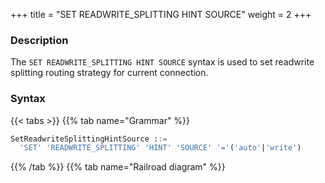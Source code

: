 +++
title = "SET READWRITE_SPLITTING HINT SOURCE"
weight = 2
+++

### Description

The `SET READWRITE_SPLITTING HINT SOURCE` syntax is used to set readwrite splitting routing strategy for current connection.

### Syntax

{{< tabs >}}
{{% tab name="Grammar" %}}
```sql
SetReadwriteSplittingHintSource ::=
  'SET' 'READWRITE_SPLITTING' 'HINT' 'SOURCE' '='('auto'|'write')
```
{{% /tab %}}
{{% tab name="Railroad diagram" %}}
<iframe frameborder="0" name="diagram" id="diagram" width="100%" height="100%"></iframe>
{{% /tab %}}
{{< /tabs >}}

### Example

- Set the read-write splitting routing strategy to auto

```sql
SET READWRITE_SPLITTING HINT SOURCE = auto;
```

- Set the read-write splitting routing strategy to write

```sql
SET READWRITE_SPLITTING HINT SOURCE = write;
```

### Reserved word

`SET`, `READWRITE_SPLITTING`, `HINT`, `SOURCE`

### Related links

- [Reserved word](/en/reference/distsql/syntax/reserved-word/)
